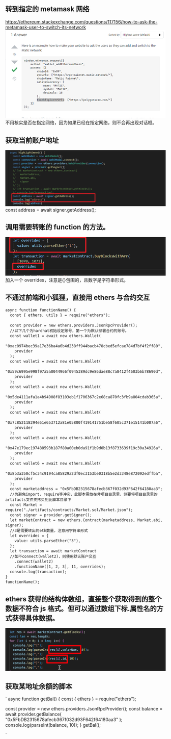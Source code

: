 ## 转到指定的 metamask 网络

https://ethereum.stackexchange.com/questions/117156/how-to-ask-the-metamask-user-to-switch-its-network  
![](./img/2022-05-17-10-07-55.png)  
不用核实是否在指定网络，因为如果已经在指定网络，则不会再出现对话框。

## 获取当前账户地址

![](./img/2022-05-18-13-59-41.png)  
const address = await signer.getAddress();

## 调用需要转账的 function 的方法。

![](./img/2022-05-19-14-44-28.png)  
加入一个 overrides，注意是{}包围的，且数字是字符串形式。

## 不通过前端和小狐狸，直接用 ethers 与合约交互

```
async function functionName() {
  const { ethers, utils } = require("ethers");

  const provider = new ethers.providers.JsonRpcProvider();
  //以下几个为hardhat初始设定账号，第一个为默认部署合约的账号。
  const wallet1 = await new ethers.Wallet(
    "0xac0974bec39a17e36ba4a6b4d238ff944bacb478cbed5efcae784d7bf4f2ff80",
    provider
  );
  const wallet2 = await new ethers.Wallet(
    "0x59c6995e998f97a5a0044966f0945389dc9e86dae88c7a8412f4603b6b78690d",
    provider
  );
  const wallet3 = await new ethers.Wallet(
    "0x5de4111afa1a4b94908f83103eb1f1706367c2e68ca870fc3fb9a804cdab365a",
    provider
  );
  const wallet4 = await new ethers.Wallet(
    "0x7c852118294e51e653712a81e05800f419141751be58f605c371e15141b007a6",
    provider
  );
  const wallet5 = await new ethers.Wallet(
    "0x47e179ec197488593b187f80a00eb0da91f1b9d0b13f8733639f19c30a34926a",
    provider
  );
  const wallet6 = await new ethers.Wallet(
    "0x8b3a350cf5c34c9194ca85829a2df0ec3153be0318b5e2d3348e872092edffba",
    provider
  );
  const marketaddress = "0x5FbDB2315678afecb367f032d93F642f64180aa3";
  //为避免import，require等冲突，此脚本需放在非项目目录里，但要将项目目录里的artifacts文件夹拷贝到此脚本目录下
  const Market = require("./artifacts/contracts/Market.sol/Market.json");
  const signer = provider.getSigner();
  let marketContract = new ethers.Contract(marketaddress, Market.abi, signer);
  //3是需要转出的eth数量，注意用字符串形式
  let overrides = {
    value: utils.parseEther("3"),
  };
  let transaction = await marketContract
  //如不connect(wallet2)，则使用默认账户交互
    .connect(wallet2)
    .functionName([1, 2, 3], 11, overrides);
  console.log(transaction);
}
functionName();

```

## ethers 获得的结构体数组，直接整个获取得到的整个数据不符合 js 格式。但可以通过数组下标.属性名的方式获得具体数据。

![](./img/2022-07-14-16-05-26.png)

## 获取某地址余额的脚本

`
async function getBal() {
const { ethers } = require("ethers");

const provider = new ethers.providers.JsonRpcProvider();
const balance = await provider.getBalance(
"0x5FbDB2315678afecb367f032d93F642f64180aa3"
);
console.log(parseInt(balance, 10));
}
getBal();

`
